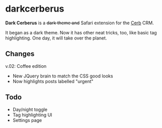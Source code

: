 darkcerberus
============

**Dark Cerberus** is a ~~dark theme and~~ Safari extension for the [Cerb](http://www.cerb6.com) CRM.

It began as a dark theme. Now it has other neat tricks, too, like basic tag highlighting. One day, it will take over the planet.

Changes
-------

v.02: Coffee edition

* New JQuery brain to match the CSS good looks
* Now highlights posts labelled "urgent"


Todo
-----
* Day/night toggle
* Tag highlighting UI
* Settings page

